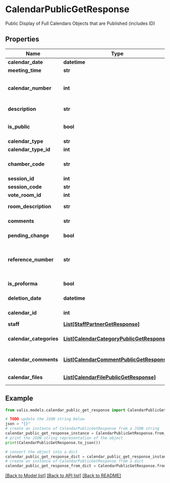 # CalendarPublicGetResponse

Public Display of Full Calendars Objects that are Published (includes ID)

## Properties

Name | Type | Description | Notes
------------ | ------------- | ------------- | -------------
**calendar_date** | **datetime** | Calendar Date | 
**meeting_time** | **str** | Meeting Time | [optional] 
**calendar_number** | **int** | Numeric Indicator for Primary and Supplemental | [optional] 
**description** | **str** | Calendar Description | [optional] 
**is_public** | **bool** | Is Calendar for Public Consumption | [optional] 
**calendar_type** | **str** | Calendar Type | 
**calendar_type_id** | **int** | Calendar Type ID | [optional] 
**chamber_code** | **str** | Chamber Code (H&#x3D;House / S&#x3D;Senate) | [optional] 
**session_id** | **int** | Session ID | 
**session_code** | **str** | Session Code | [optional] 
**vote_room_id** | **int** | Vote Room ID | [optional] 
**room_description** | **str** | Vote Room Description | [optional] 
**comments** | **str** | Meeting Notes/Comments | [optional] 
**pending_change** | **bool** | Pending Change to Calendar | [optional] 
**reference_number** | **str** | Reference Number used for External reference to calendar | [optional] 
**is_proforma** | **bool** | IsProforma to Calendar | [optional] 
**deletion_date** | **datetime** | Calendar Deletion Date | [optional] 
**calendar_id** | **int** | Calendar unique identifier | 
**staff** | [**List[StaffPartnerGetResponse]**](StaffPartnerGetResponse.md) | Listing of Staff | [optional] 
**calendar_categories** | [**List[CalendarCategoryPublicGetResponse]**](CalendarCategoryPublicGetResponse.md) | Listing of Public Calendar Categories | [optional] 
**calendar_comments** | [**List[CalendarCommentPublicGetResponse]**](CalendarCommentPublicGetResponse.md) | Listing of Calendar Comments | [optional] 
**calendar_files** | [**List[CalendarFilePublicGetResponse]**](CalendarFilePublicGetResponse.md) | Listing of Calendar Files | [optional] 

## Example

```python
from valis.models.calendar_public_get_response import CalendarPublicGetResponse

# TODO update the JSON string below
json = "{}"
# create an instance of CalendarPublicGetResponse from a JSON string
calendar_public_get_response_instance = CalendarPublicGetResponse.from_json(json)
# print the JSON string representation of the object
print(CalendarPublicGetResponse.to_json())

# convert the object into a dict
calendar_public_get_response_dict = calendar_public_get_response_instance.to_dict()
# create an instance of CalendarPublicGetResponse from a dict
calendar_public_get_response_from_dict = CalendarPublicGetResponse.from_dict(calendar_public_get_response_dict)
```
[[Back to Model list]](../README.md#documentation-for-models) [[Back to API list]](../README.md#documentation-for-api-endpoints) [[Back to README]](../README.md)


